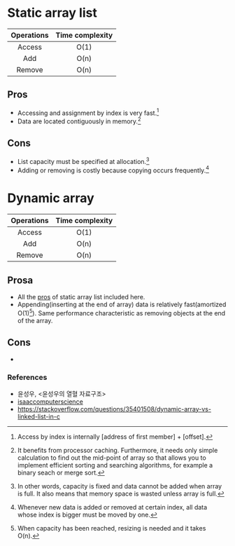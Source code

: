 # Static array list

| Operations  | Time complexity |
| :---------: | :-------------: |
| Access      | O(1)            |
| Add         | O(n)            |
| Remove      | O(n)            |

## Pros

- Accessing and assignment by index is very fast.[^static_arraylist_pros_1]
- Data are located contiguously in memory.[^static_arraylist_pros_2]

## Cons

- List capacity must be specified at allocation.[^static_arraylist_cons_1]
- Adding or removing is costly because copying occurs frequently.[^static_arraylist_cons_2]

# Dynamic array

| Operations  | Time complexity |
| :---------: | :-------------: |
| Access      | O(1)            |
| Add         | O(n)            |
| Remove      | O(n)            |

## Prosa

- All the [pros](#pros) of static array list included here.
- Appending(inserting at the end of array) data is relatively fast(amortized O(1)[^dynamic_arraylist_pros_1]). Same performance characteristic as removing objects at the end of the array.

## Cons

- 

### References

- 윤성우, <윤성우의 열혈 자료구조>
- [isaaccomputerscience][reference_link_1]
- https://stackoverflow.com/questions/35401508/dynamic-array-vs-linked-list-in-c

[reference_link_1]: <https://isaaccomputerscience.org/concepts/dsa_datastruct_list?examBoard=all&stage=all>

[^static_arraylist_pros_1]: Access by index is internally [address of first member] + [offset].
[^static_arraylist_pros_2]: It benefits from processor caching. Furthermore, it needs only simple calculation to find out the mid-point of array so that allows you to implement efficient sorting and searching algorithms, for example a binary seach or merge sort.
[^static_arraylist_cons_1]: In other words, capacity is fixed and data cannot be added when array is full. It also means that memory space is wasted unless array is full.
[^static_arraylist_cons_2]: Whenever new data is added or removed at certain index, all data whose index is bigger must be moved by one.
[^dynamic_arraylist_pros_1]: When capacity has been reached, resizing is needed and it takes O(n).
